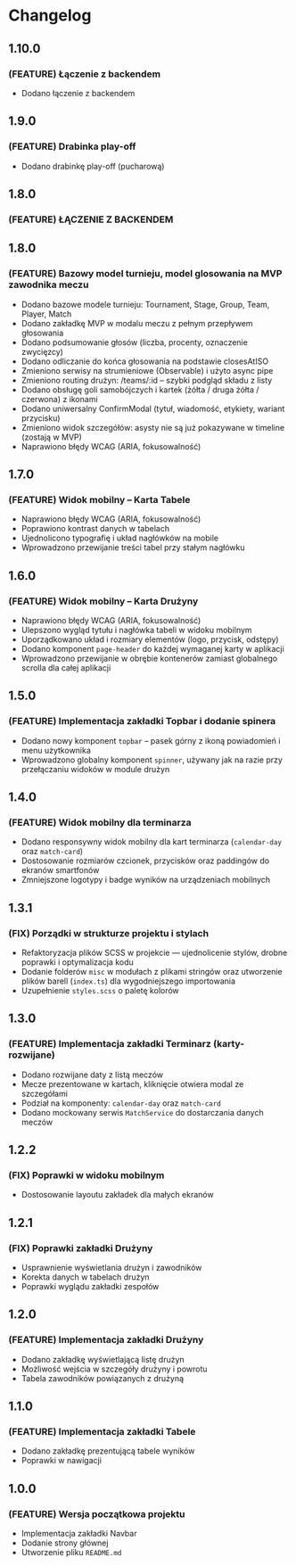 # Changelog

## 1.10.0

### (FEATURE) Łączenie z backendem

- Dodano łączenie z backendem

## 1.9.0

### (FEATURE) Drabinka play-off

- Dodano drabinkę play-off (pucharową)

## 1.8.0

### (FEATURE) ŁĄCZENIE Z BACKENDEM

## 1.8.0

### (FEATURE) Bazowy model turnieju, model glosowania na MVP zawodnika meczu

- Dodano bazowe modele turnieju: Tournament, Stage, Group, Team, Player, Match
- Dodano zakładkę MVP w modalu meczu z pełnym przepływem głosowania
- Dodano podsumowanie głosów (liczba, procenty, oznaczenie zwycięzcy)
- Dodano odliczanie do końca głosowania na podstawie closesAtISO
- Zmieniono serwisy na strumieniowe (Observable) i użyto async pipe
- Zmieniono routing drużyn: /teams/:id – szybki podgląd składu z listy
- Dodano obsługę goli samobójczych i kartek (żółta / druga żółta / czerwona) z ikonami
- Dodano uniwersalny ConfirmModal (tytuł, wiadomość, etykiety, wariant przycisku)
- Zmieniono widok szczegółów: asysty nie są już pokazywane w timeline (zostają w MVP)
- Naprawiono błędy WCAG (ARIA, fokusowalność)

## 1.7.0

### (FEATURE) Widok mobilny – Karta Tabele

- Naprawiono błędy WCAG (ARIA, fokusowalność)
- Poprawiono kontrast danych w tabelach
- Ujednolicono typografię i układ nagłówków na mobile
- Wprowadzono przewijanie treści tabel przy stałym nagłówku

## 1.6.0

### (FEATURE) Widok mobilny – Karta Drużyny

- Naprawiono błędy WCAG (ARIA, fokusowalność)
- Ulepszono wygląd tytułu i nagłówka tabeli w widoku mobilnym
- Uporządkowano układ i rozmiary elementów (logo, przycisk, odstępy)
- Dodano komponent `page-header` do każdej wymaganej karty w aplikacji
- Wprowadzono przewijanie w obrębie kontenerów zamiast globalnego scrolla dla całej aplikacji

## 1.5.0

### (FEATURE) Implementacja zakładki Topbar i dodanie spinera

- Dodano nowy komponent `topbar` – pasek górny z ikoną powiadomień i menu użytkownika
- Wprowadzono globalny komponent `spinner`, używany jak na razie przy przełączaniu widoków w module drużyn

## 1.4.0

### (FEATURE) Widok mobilny dla terminarza

- Dodano responsywny widok mobilny dla kart terminarza (`calendar-day` oraz `match-card`)
- Dostosowanie rozmiarów czcionek, przycisków oraz paddingów do ekranów smartfonów
- Zmniejszone logotypy i badge wyników na urządzeniach mobilnych

## 1.3.1

### (FIX) Porządki w strukturze projektu i stylach

- Refaktoryzacja plików SCSS w projekcie — ujednolicenie stylów, drobne poprawki i optymalizacja kodu
- Dodanie folderów `misc` w modułach z plikami stringów oraz utworzenie plików barell (`index.ts`) dla wygodniejszego importowania
- Uzupełnienie `styles.scss` o paletę kolorów

## 1.3.0

### (FEATURE) Implementacja zakładki Terminarz (karty-rozwijane)

- Dodano rozwijane daty z listą meczów
- Mecze prezentowane w kartach, kliknięcie otwiera modal ze szczegółami
- Podział na komponenty: `calendar-day` oraz `match-card`
- Dodano mockowany serwis `MatchService` do dostarczania danych meczów

## 1.2.2

### (FIX) Poprawki w widoku mobilnym

- Dostosowanie layoutu zakładek dla małych ekranów

## 1.2.1

### (FIX) Poprawki zakładki Drużyny

- Usprawnienie wyświetlania drużyn i zawodników
- Korekta danych w tabelach drużyn
- Poprawki wyglądu zakładki zespołów

## 1.2.0

### (FEATURE) Implementacja zakładki Drużyny

- Dodano zakładkę wyświetlającą listę drużyn
- Możliwość wejścia w szczegóły drużyny i powrotu
- Tabela zawodników powiązanych z drużyną

## 1.1.0

### (FEATURE) Implementacja zakładki Tabele

- Dodano zakładkę prezentującą tabele wyników
- Poprawki w nawigacji

## 1.0.0

### (FEATURE) Wersja początkowa projektu

- Implementacja zakładki Navbar
- Dodanie strony głównej
- Utworzenie pliku `README.md`

